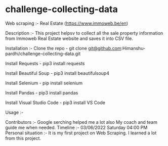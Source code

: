 # challenge-collecting-data

Web scraping :- Real Estate (https://www.immoweb.be/en)

Description  :- This project helpsv to collect all the sale property information from Immoweb Real Estate website and saves it into CSV file.

Installation :-
Clone the repo -
git clone git@github.com:Himanshu-pardhi/challenge-collecting-data.git

Install Requests -
 pip3 install requests

Install Beautiful Soup -
 pip3 install beautifulsoup4

Install Selenium -
 pip install selenium

Install Pandas -
 pip3 install pandas

Install Visual Studio Code -
 pip3 install VS Code

Usage :-

Contributors :- Google serching helped me a lot also My coach and team guide me when needed.
Timeline :- 03/06/2022 Saturday 04:00 PM
Personal situation :- It is my first project on Web Scraping. I learned a lot from this project.